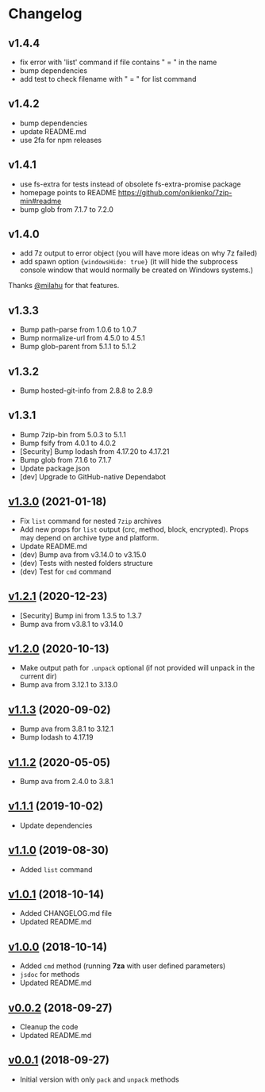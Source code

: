 # Changelog

## v1.4.4

- fix error with 'list' command if file contains " = " in the name
- bump dependencies
- add test to check filename with " = " for list command

## v1.4.2

- bump dependencies
- update README.md
- use 2fa for npm releases

## v1.4.1

- use fs-extra for tests instead of obsolete fs-extra-promise package
- homepage points to README https://github.com/onikienko/7zip-min#readme
- bump glob from 7.1.7 to 7.2.0

## v1.4.0

- add 7z output to error object (you will have more ideas on why 7z failed)
- add spawn option `{windowsHide: true}` (it will hide the subprocess console window that would normally be created on Windows systems.)

Thanks [@milahu](https://github.com/milahu) for that features.

## v1.3.3

- Bump path-parse from 1.0.6 to 1.0.7
- Bump normalize-url from 4.5.0 to 4.5.1
- Bump glob-parent from 5.1.1 to 5.1.2

## v1.3.2

- Bump hosted-git-info from 2.8.8 to 2.8.9

## v1.3.1

- Bump 7zip-bin from 5.0.3 to 5.1.1
- Bump fsify from 4.0.1 to 4.0.2
- [Security] Bump lodash from 4.17.20 to 4.17.21
- Bump glob from 7.1.6 to 7.1.7
- Update package.json
- [dev] Upgrade to GitHub-native Dependabot

## [v1.3.0](https://github.com/onikienko/7zip-min/tree/v1.3.0) (2021-01-18)

- Fix `list` command for nested `7zip` archives
- Add new props for `list` output (crc, method, block, encrypted). Props may depend on archive type and platform.
- Update README.md
- (dev) Bump ava from v3.14.0 to v3.15.0
- (dev) Tests with nested folders structure
- (dev) Test for `cmd` command

## [v1.2.1](https://github.com/onikienko/7zip-min/tree/v1.2.1) (2020-12-23)

- [Security] Bump ini from 1.3.5 to 1.3.7
- Bump ava from v3.8.1 to v3.14.0

## [v1.2.0](https://github.com/onikienko/7zip-min/tree/v1.2.0) (2020-10-13)

- Make output path for `.unpack` optional (if not provided will unpack in the current dir)
- Bump ava from 3.12.1 to 3.13.0

## [v1.1.3](https://github.com/onikienko/7zip-min/tree/v1.1.3) (2020-09-02)

- Bump ava from 3.8.1 to 3.12.1
- Bump lodash to 4.17.19

## [v1.1.2](https://github.com/onikienko/7zip-min/tree/v1.1.2) (2020-05-05)

- Bump ava from 2.4.0 to 3.8.1

## [v1.1.1](https://github.com/onikienko/7zip-min/tree/v1.1.1) (2019-10-02)

- Update dependencies

## [v1.1.0](https://github.com/onikienko/7zip-min/tree/v1.1.0) (2019-08-30)

- Added `list` command

## [v1.0.1](https://github.com/onikienko/7zip-min/tree/v1.0.1) (2018-10-14)

- Added CHANGELOG.md file
- Updated README.md

## [v1.0.0](https://github.com/onikienko/7zip-min/tree/v1.0.0) (2018-10-14)

- Added `cmd` method (running **7za** with user defined parameters)
- `jsdoc` for methods
- Updated README.md

## [v0.0.2](https://github.com/onikienko/7zip-min/tree/v0.0.2) (2018-09-27)

- Cleanup the code
- Updated README.md

## [v0.0.1](https://github.com/onikienko/7zip-min/tree/v0.0.1) (2018-09-27)

- Initial version with only `pack` and `unpack` methods
